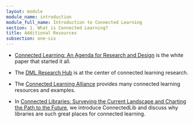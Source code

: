 ```yaml
---
layout: module
module_name: introduction
module_full_name: Introduction to Connected Learning
section: 1. What is Connected Learning?
title: Additional Resources
subsection: one-six
---
```


* [Connected Learning: An Agenda for Research and Design](https://dmlhub.net/publications/connected-learning-agenda-for-research-and-design/) is the white paper that started it all.

* The [DML Research Hub](https://dmlhub.net/) is at the center of connected learning research.

* The [Connected Learning Alliance](https://clalliance.org) provides many connected learning resources and examples. 

* In [Connected Libraries: Surveying the Current Landscape and Charting the Path to the Future](http://connectedlib.ischool.uw.edu/connected-learning-in-libraries), we introduce ConnectedLib and discuss why libraries are such great places for connected learning. 
